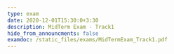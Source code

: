 ```yaml
---
type: exam
date: 2020-12-01T15:30:0+3:30
description: MidTerm Exam - Track1
hide_from_announcments: false
examdoc: /static_files/exams/MidTermExam_Track1.pdf
---
```


